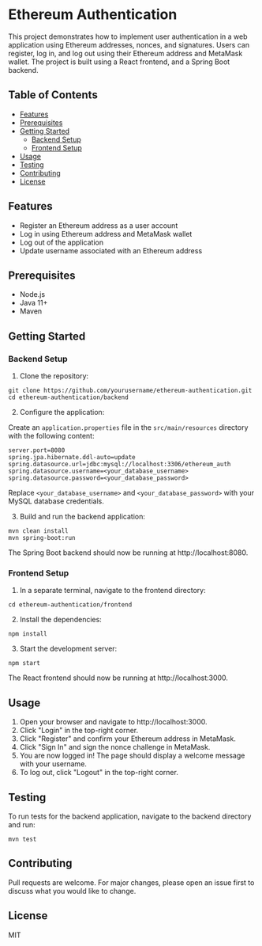 # Ethereum Authentication

This project demonstrates how to implement user authentication in a web application using Ethereum addresses, nonces, and signatures. Users can register, log in, and log out using their Ethereum address and MetaMask wallet. The project is built using a React frontend, and a Spring Boot backend.

## Table of Contents
- [Features](#features)
- [Prerequisites](#prerequisites)
- [Getting Started](#getting-started)
  - [Backend Setup](#backend-setup)
  - [Frontend Setup](#frontend-setup)
- [Usage](#usage)
- [Testing](#testing)
- [Contributing](#contributing)
- [License](#license)

## Features
- Register an Ethereum address as a user account
- Log in using Ethereum address and MetaMask wallet
- Log out of the application
- Update username associated with an Ethereum address

## Prerequisites
- Node.js
- Java 11+
- Maven

## Getting Started

### Backend Setup
1. Clone the repository:

```
git clone https://github.com/yourusername/ethereum-authentication.git
cd ethereum-authentication/backend
```

2. Configure the application:

Create an `application.properties` file in the `src/main/resources` directory with the following content:

```
server.port=8080
spring.jpa.hibernate.ddl-auto=update
spring.datasource.url=jdbc:mysql://localhost:3306/ethereum_auth
spring.datasource.username=<your_database_username>
spring.datasource.password=<your_database_password>
```

Replace `<your_database_username>` and `<your_database_password>` with your MySQL database credentials.

3. Build and run the backend application:

```
mvn clean install
mvn spring-boot:run
```

The Spring Boot backend should now be running at http://localhost:8080.

### Frontend Setup
1. In a separate terminal, navigate to the frontend directory:

```
cd ethereum-authentication/frontend
```

2. Install the dependencies:

```
npm install
```

3. Start the development server:

```
npm start
```

The React frontend should now be running at http://localhost:3000.

## Usage
1. Open your browser and navigate to http://localhost:3000.
2. Click "Login" in the top-right corner.
3. Click "Register" and confirm your Ethereum address in MetaMask.
4. Click "Sign In" and sign the nonce challenge in MetaMask.
5. You are now logged in! The page should display a welcome message with your username.
6. To log out, click "Logout" in the top-right corner.

## Testing
To run tests for the backend application, navigate to the backend directory and run:

```
mvn test
```

## Contributing
Pull requests are welcome. For major changes, please open an issue first to discuss what you would like to change.

## License
MIT
